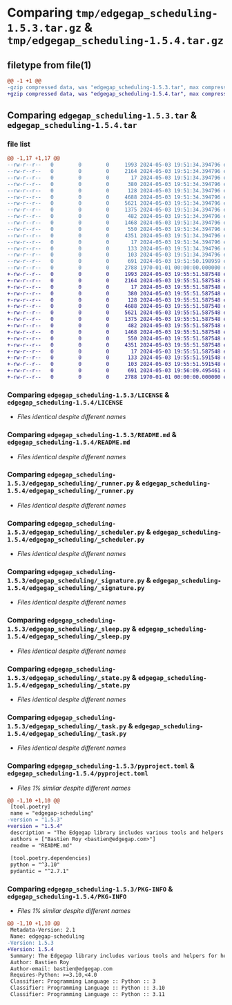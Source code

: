 # Comparing `tmp/edgegap_scheduling-1.5.3.tar.gz` & `tmp/edgegap_scheduling-1.5.4.tar.gz`

## filetype from file(1)

```diff
@@ -1 +1 @@
-gzip compressed data, was "edgegap_scheduling-1.5.3.tar", max compression
+gzip compressed data, was "edgegap_scheduling-1.5.4.tar", max compression
```

## Comparing `edgegap_scheduling-1.5.3.tar` & `edgegap_scheduling-1.5.4.tar`

### file list

```diff
@@ -1,17 +1,17 @@
--rw-r--r--   0        0        0     1993 2024-05-03 19:51:34.394796 edgegap_scheduling-1.5.3/LICENSE
--rw-r--r--   0        0        0     2164 2024-05-03 19:51:34.394796 edgegap_scheduling-1.5.3/README.md
--rw-r--r--   0        0        0       17 2024-05-03 19:51:34.394796 edgegap_scheduling-1.5.3/edgegap_scheduling/BUILD
--rw-r--r--   0        0        0      380 2024-05-03 19:51:34.394796 edgegap_scheduling-1.5.3/edgegap_scheduling/__init__.py
--rw-r--r--   0        0        0      128 2024-05-03 19:51:34.394796 edgegap_scheduling-1.5.3/edgegap_scheduling/_depends.py
--rw-r--r--   0        0        0     4688 2024-05-03 19:51:34.394796 edgegap_scheduling-1.5.3/edgegap_scheduling/_runner.py
--rw-r--r--   0        0        0     5621 2024-05-03 19:51:34.394796 edgegap_scheduling-1.5.3/edgegap_scheduling/_scheduler.py
--rw-r--r--   0        0        0     1375 2024-05-03 19:51:34.394796 edgegap_scheduling-1.5.3/edgegap_scheduling/_signature.py
--rw-r--r--   0        0        0      482 2024-05-03 19:51:34.394796 edgegap_scheduling-1.5.3/edgegap_scheduling/_singleton.py
--rw-r--r--   0        0        0     1468 2024-05-03 19:51:34.394796 edgegap_scheduling-1.5.3/edgegap_scheduling/_sleep.py
--rw-r--r--   0        0        0      550 2024-05-03 19:51:34.394796 edgegap_scheduling-1.5.3/edgegap_scheduling/_state.py
--rw-r--r--   0        0        0     4351 2024-05-03 19:51:34.394796 edgegap_scheduling-1.5.3/edgegap_scheduling/_task.py
--rw-r--r--   0        0        0       17 2024-05-03 19:51:34.394796 edgegap_scheduling-1.5.3/edgegap_scheduling/errors/BUILD
--rw-r--r--   0        0        0      133 2024-05-03 19:51:34.394796 edgegap_scheduling-1.5.3/edgegap_scheduling/errors/__init__.py
--rw-r--r--   0        0        0      103 2024-05-03 19:51:34.394796 edgegap_scheduling-1.5.3/edgegap_scheduling/errors/_errors.py
--rw-r--r--   0        0        0      691 2024-05-03 19:51:50.198959 edgegap_scheduling-1.5.3/pyproject.toml
--rw-r--r--   0        0        0     2788 1970-01-01 00:00:00.000000 edgegap_scheduling-1.5.3/PKG-INFO
+-rw-r--r--   0        0        0     1993 2024-05-03 19:55:51.587548 edgegap_scheduling-1.5.4/LICENSE
+-rw-r--r--   0        0        0     2164 2024-05-03 19:55:51.587548 edgegap_scheduling-1.5.4/README.md
+-rw-r--r--   0        0        0       17 2024-05-03 19:55:51.587548 edgegap_scheduling-1.5.4/edgegap_scheduling/BUILD
+-rw-r--r--   0        0        0      380 2024-05-03 19:55:51.587548 edgegap_scheduling-1.5.4/edgegap_scheduling/__init__.py
+-rw-r--r--   0        0        0      128 2024-05-03 19:55:51.587548 edgegap_scheduling-1.5.4/edgegap_scheduling/_depends.py
+-rw-r--r--   0        0        0     4688 2024-05-03 19:55:51.587548 edgegap_scheduling-1.5.4/edgegap_scheduling/_runner.py
+-rw-r--r--   0        0        0     5621 2024-05-03 19:55:51.587548 edgegap_scheduling-1.5.4/edgegap_scheduling/_scheduler.py
+-rw-r--r--   0        0        0     1375 2024-05-03 19:55:51.587548 edgegap_scheduling-1.5.4/edgegap_scheduling/_signature.py
+-rw-r--r--   0        0        0      482 2024-05-03 19:55:51.587548 edgegap_scheduling-1.5.4/edgegap_scheduling/_singleton.py
+-rw-r--r--   0        0        0     1468 2024-05-03 19:55:51.587548 edgegap_scheduling-1.5.4/edgegap_scheduling/_sleep.py
+-rw-r--r--   0        0        0      550 2024-05-03 19:55:51.587548 edgegap_scheduling-1.5.4/edgegap_scheduling/_state.py
+-rw-r--r--   0        0        0     4351 2024-05-03 19:55:51.587548 edgegap_scheduling-1.5.4/edgegap_scheduling/_task.py
+-rw-r--r--   0        0        0       17 2024-05-03 19:55:51.587548 edgegap_scheduling-1.5.4/edgegap_scheduling/errors/BUILD
+-rw-r--r--   0        0        0      133 2024-05-03 19:55:51.591548 edgegap_scheduling-1.5.4/edgegap_scheduling/errors/__init__.py
+-rw-r--r--   0        0        0      103 2024-05-03 19:55:51.591548 edgegap_scheduling-1.5.4/edgegap_scheduling/errors/_errors.py
+-rw-r--r--   0        0        0      691 2024-05-03 19:56:09.495461 edgegap_scheduling-1.5.4/pyproject.toml
+-rw-r--r--   0        0        0     2788 1970-01-01 00:00:00.000000 edgegap_scheduling-1.5.4/PKG-INFO
```

### Comparing `edgegap_scheduling-1.5.3/LICENSE` & `edgegap_scheduling-1.5.4/LICENSE`

 * *Files identical despite different names*

### Comparing `edgegap_scheduling-1.5.3/README.md` & `edgegap_scheduling-1.5.4/README.md`

 * *Files identical despite different names*

### Comparing `edgegap_scheduling-1.5.3/edgegap_scheduling/_runner.py` & `edgegap_scheduling-1.5.4/edgegap_scheduling/_runner.py`

 * *Files identical despite different names*

### Comparing `edgegap_scheduling-1.5.3/edgegap_scheduling/_scheduler.py` & `edgegap_scheduling-1.5.4/edgegap_scheduling/_scheduler.py`

 * *Files identical despite different names*

### Comparing `edgegap_scheduling-1.5.3/edgegap_scheduling/_signature.py` & `edgegap_scheduling-1.5.4/edgegap_scheduling/_signature.py`

 * *Files identical despite different names*

### Comparing `edgegap_scheduling-1.5.3/edgegap_scheduling/_sleep.py` & `edgegap_scheduling-1.5.4/edgegap_scheduling/_sleep.py`

 * *Files identical despite different names*

### Comparing `edgegap_scheduling-1.5.3/edgegap_scheduling/_state.py` & `edgegap_scheduling-1.5.4/edgegap_scheduling/_state.py`

 * *Files identical despite different names*

### Comparing `edgegap_scheduling-1.5.3/edgegap_scheduling/_task.py` & `edgegap_scheduling-1.5.4/edgegap_scheduling/_task.py`

 * *Files identical despite different names*

### Comparing `edgegap_scheduling-1.5.3/pyproject.toml` & `edgegap_scheduling-1.5.4/pyproject.toml`

 * *Files 1% similar despite different names*

```diff
@@ -1,10 +1,10 @@
 [tool.poetry]
 name = "edgegap-scheduling"
-version = "1.5.3"
+version = "1.5.4"
 description = "The Edgegap library includes various tools and helpers for helping with Scheduling Task. It is designed for use within the Edgegap organization."
 authors = ["Bastien Roy <bastien@edgegap.com>"]
 readme = "README.md"
 
 [tool.poetry.dependencies]
 python = "^3.10"
 pydantic = "^2.7.1"
```

### Comparing `edgegap_scheduling-1.5.3/PKG-INFO` & `edgegap_scheduling-1.5.4/PKG-INFO`

 * *Files 1% similar despite different names*

```diff
@@ -1,10 +1,10 @@
 Metadata-Version: 2.1
 Name: edgegap-scheduling
-Version: 1.5.3
+Version: 1.5.4
 Summary: The Edgegap library includes various tools and helpers for helping with Scheduling Task. It is designed for use within the Edgegap organization.
 Author: Bastien Roy
 Author-email: bastien@edgegap.com
 Requires-Python: >=3.10,<4.0
 Classifier: Programming Language :: Python :: 3
 Classifier: Programming Language :: Python :: 3.10
 Classifier: Programming Language :: Python :: 3.11
```

